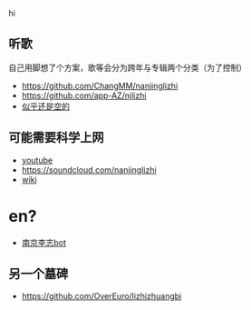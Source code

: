 hi



## 听歌

自己用脚想了个方案，歌等会分为跨年与专辑两个分类（为了控制）

- https://github.com/ChangMM/nanjinglizhi
- https://github.com/app-AZ/njlizhi
- [似乎还是空的](https://github.com/kong5664546498/lizhizhuangbi)

## 可能需要科学上网

- [youtube](https://www.youtube.com/channel/UCWTQhMAoQY8nc-WaIiVnssg)
- https://soundcloud.com/nanjinglizhi
- [wiki](https://zh.wikipedia.org/wiki/%E6%9D%8E%E5%BF%97)

# en?

- [南京李志bot](https://github.com/df7c5117/NanjingLizhiBot)

## 另一个墓碑

- https://github.com/OverEuro/lizhizhuangbi

